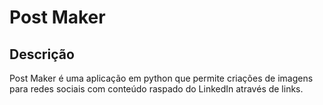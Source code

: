 # Post Maker

## Descrição

Post Maker é uma aplicação em python que permite criações de imagens para redes sociais com conteúdo raspado do LinkedIn através de links.
